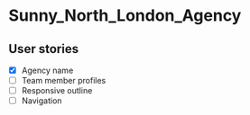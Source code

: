 # Sunny_North_London_Agency

## User stories

- [x] Agency name
- [ ] Team member profiles
- [ ] Responsive outline
- [ ] Navigation
